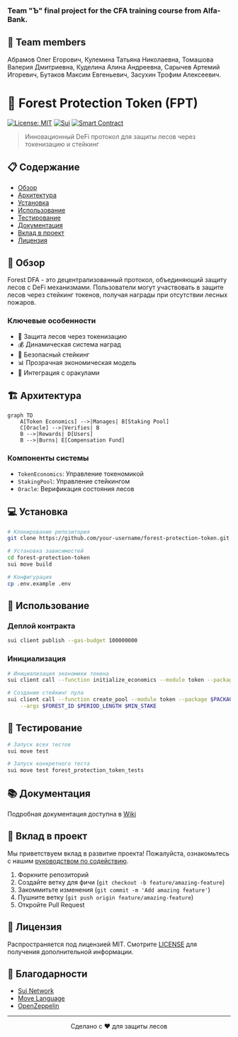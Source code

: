 ### Team "Ъ" final project for the CFA training course from Alfa-Bank. 

## 🤝 Team members
Абрамов Олег Егорович,
Кулемина Татьяна Николаевна,
Томашова Валерия Дмитриевна,
Куделина Алина Андреевна,
Сарычев Артемий Игоревич,
Бутаков Максим Евгеньевич,
Засухин Трофим Алексеевич.


# 🌳 Forest Protection Token (FPT)
[![License: MIT](https://img.shields.io/badge/License-MIT-yellow.svg)](https://opensource.org/licenses/MIT)
[![Sui](https://img.shields.io/badge/Sui-Network-blue)](https://sui.io/)
[![Smart Contract](https://img.shields.io/badge/Smart%20Contract-Move-green)](https://github.com/your-repo)
> Инновационный DeFi протокол для защиты лесов через токенизацию и стейкинг


## 📋 Содержание
- [Обзор](#-обзор)
- [Архитектура](#-архитектура)
- [Установка](#-установка)
- [Использование](#-использование)
- [Тестирование](#-тестирование)
- [Документация](#-документация)
- [Вклад в проект](#-вклад-в-проект)
- [Лицензия](#-лицензия)


## 🎯 Обзор
Forest DFA - это децентрализованный протокол, объединяющий защиту лесов с DeFi механизмами. Пользователи могут участвовать в защите лесов через стейкинг токенов, получая награды при отсутствии лесных пожаров.


### Ключевые особенности
- 🌿 Защита лесов через токенизацию
- 💰 Динамическая система наград
- 🔐 Безопасный стейкинг
- 📊 Прозрачная экономическая модель
- 🤝 Интеграция с оракулами


## 🏗 Архитектура
```mermaid
graph TD
    A[Token Economics] -->|Manages| B[Staking Pool]
    C[Oracle] -->|Verifies| B
    B -->|Rewards| D[Users]
    B -->|Burns| E[Compensation Fund]
```


### Компоненты системы
- `TokenEconomics`: Управление токеномикой
- `StakingPool`: Управление стейкингом
- `Oracle`: Верификация состояния лесов


## 💻 Установка
```bash
# Клонирование репозитория
git clone https://github.com/your-username/forest-protection-token.git

# Установка зависимостей
cd forest-protection-token
sui move build

# Конфигурация
cp .env.example .env
```


## 🚀 Использование
### Деплой контракта
```bash
sui client publish --gas-budget 100000000
```


### Инициализация
```bash
# Инициализация экономики токена
sui client call --function initialize_economics --module token --package $PACKAGE_ID

# Создание стейкинг пула
sui client call --function create_pool --module token --package $PACKAGE_ID \
    --args $FOREST_ID $PERIOD_LENGTH $MIN_STAKE
```


## 🧪 Тестирование
```bash
# Запуск всех тестов
sui move test

# Запуск конкретного теста
sui move test forest_protection_token_tests
```


## 📚 Документация
Подробная документация доступна в [Wiki](https://github.com/your-username/forest-protection-token/wiki)

## 🤝 Вклад в проект
Мы приветствуем вклад в развитие проекта! Пожалуйста, ознакомьтесь с нашим [руководством по содействию](CONTRIBUTING.md).
1. Форкните репозиторий
2. Создайте ветку для фичи (`git checkout -b feature/amazing-feature`)
3. Закоммитьте изменения (`git commit -m 'Add amazing feature'`)
4. Пушните ветку (`git push origin feature/amazing-feature`)
5. Откройте Pull Request

## 📄 Лицензия
Распространяется под лицензией MIT. Смотрите [LICENSE](LICENSE) для получения дополнительной информации.

## 🙏 Благодарности
- [Sui Network](https://sui.io/)
- [Move Language](https://github.com/move-language/move)
- [OpenZeppelin](https://openzeppelin.com/)

---
<p align="center">
Сделано с ❤️ для защиты лесов
</p>
